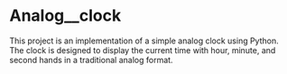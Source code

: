 # Analog__clock
This project is an implementation of a simple analog clock using Python. The clock is designed to display the current time with hour, minute, and second hands in a traditional analog format.
